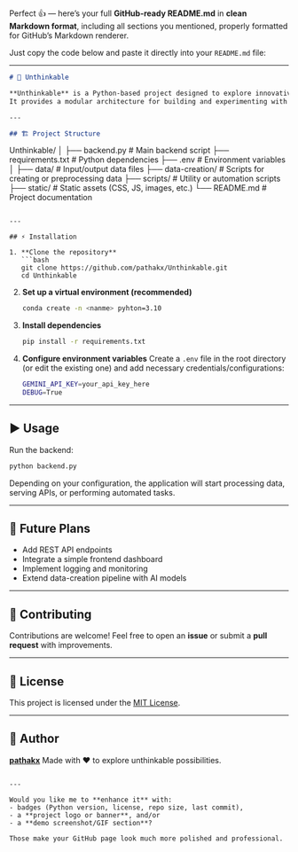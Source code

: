 Perfect 👍 — here’s your full **GitHub-ready README.md** in **clean Markdown format**, including all sections you mentioned, properly formatted for GitHub’s Markdown renderer.

Just copy the code below and paste it directly into your `README.md` file:

---

```markdown
# 🧠 Unthinkable

**Unthinkable** is a Python-based project designed to explore innovative ideas through data, automation, and intelligent backend logic.  
It provides a modular architecture for building and experimenting with cutting-edge solutions using modern Python tools and frameworks.

---

## 🏗️ Project Structure

```

Unthinkable/
│
├── backend.py          # Main backend script
├── requirements.txt    # Python dependencies
├── .env                # Environment variables
│
├── data/               # Input/output data files
├── data-creation/      # Scripts for creating or preprocessing data
├── scripts/            # Utility or automation scripts
├── static/             # Static assets (CSS, JS, images, etc.)
└── README.md           # Project documentation

````

---

## ⚡ Installation

1. **Clone the repository**
   ```bash
   git clone https://github.com/pathakx/Unthinkable.git
   cd Unthinkable
````

2. **Set up a virtual environment (recommended)**

   ```bash
   conda create -n <nanme> pyhton=3.10
   ```

3. **Install dependencies**

   ```bash
   pip install -r requirements.txt
   ```

4. **Configure environment variables**
   Create a `.env` file in the root directory (or edit the existing one) and add necessary credentials/configurations:

   ```bash
   GEMINI_API_KEY=your_api_key_here
   DEBUG=True
   ```

---

## ▶️ Usage

Run the backend:

```bash
python backend.py
```

Depending on your configuration, the application will start processing data, serving APIs, or performing automated tasks.

---

## 🧠 Future Plans

* Add REST API endpoints
* Integrate a simple frontend dashboard
* Implement logging and monitoring
* Extend data-creation pipeline with AI models

---

## 🤝 Contributing

Contributions are welcome!
Feel free to open an **issue** or submit a **pull request** with improvements.

---

## 🪪 License

This project is licensed under the [MIT License](LICENSE).

---

## 👤 Author

**[pathakx](https://github.com/pathakx)**
Made with ❤️ to explore unthinkable possibilities.

```

---

Would you like me to **enhance it** with:  
- badges (Python version, license, repo size, last commit),  
- a **project logo or banner**, and/or  
- a **demo screenshot/GIF section**?

Those make your GitHub page look much more polished and professional.
```

